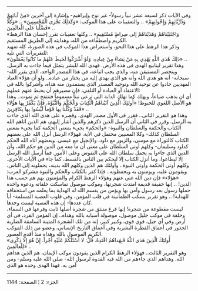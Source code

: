 ------------------------------------------------------------------------

وفي الآيات ذكر لسبعة عشر نبياً رسولاً- غير نوح وإبراهيم- وإشارة إلى آخرين
«مِنْ آبائِهِمْ وَذُرِّيَّاتِهِمْ وَإِخْوانِهِمْ» .. والتعقيبات على هذا الموكب: «وَكَذلِكَ نَجْزِي
الْمُحْسِنِينَ» .. «وَكلًّا فَضَّلْنا عَلَى الْعالَمِينَ» ..  
«وَاجْتَبَيْناهُمْ وَهَدَيْناهُمْ إِلى صِراطٍ مُسْتَقِيمٍ» .. وكلها تعقيبات تقرر إحسان هذا
الرهط الكريم واصطفاءه من الله، وهدايته إلى الطريق المستقيم.  
وذكر هذا الرهط على هذا النحو، واستعراض هذا الموكب في هذه الصورة، كله
تمهيد للتقريرات التي تليه:  
«ذلِكَ هُدَى اللَّهِ يَهْدِي بِهِ مَنْ يَشاءُ مِنْ عِبادِهِ، وَلَوْ أَشْرَكُوا لَحَبِطَ عَنْهُمْ ما كانُوا
يَعْمَلُونَ» ..  
وهذا تقرير لينابيع الهدى في هذه الأرض. فهدى الله للبشر يتمثل فيما جاءت
به الرسل. وينحصر المستيقن منه، والذي يجب اتباعه، في هذا المصدر الواحد،
الذي يقرر الله- سبحانه- أنه هو هدى الله وأنه هو الذي يهدي إليه من يختار
من عباده.. ولو أن هؤلاء العباد المهديين حادوا عن توحيد الله وتوحيد
المصدر الذي يستمدون منه هداه، وأشركوا بالله في الاعتقاد أو العبادة أو
التلقي، فإن مصيرهم أن يحبط عنهم عملهم:  
أي ان يذهب ضياعاً، ويهلك كما تهلك الدابة التي ترعى نبتاً مسموماً فتنتفخ ثم
تموت.. وهذا هو الأصل اللغوي للحبوط! «أُولئِكَ الَّذِينَ آتَيْناهُمُ الْكِتابَ وَالْحُكْمَ
وَالنُّبُوَّةَ. فَإِنْ يَكْفُرْ بِها هؤُلاءِ فَقَدْ وَكَّلْنا بِها قَوْماً لَيْسُوا بِها بِكافِرِينَ» ..  
وهذا هو التقرير الثاني.. فقرر في الأول مصدر الهدى، وقصره على هدى الله
الذي جاءت به الرسل. وقرر في الثاني أن الرسل الذين ذكرهم والذين أشار
إليهم، هم الذين آتاهم الله الكتاب والحكمة والسلطان والنبوة- «والحكم»
يجيء بمعنى الحكمة كما يجيء بمعنى السلطان كذلك- وكلا المعنيين محتمل في
الآية. فهؤلاء الرسل أنزل الله على بعضهم الكتاب كالتوراة مع موسى، والزبور
مع داود، والإنجيل مع عيسى. وبعضهم آتاه الله الحكم كداود وسليمان- وكلهم
أوتي السلطان على معنى أن ما معه من الدين هو حكم الله، وأن الدين الذي
جاءوا به يحمل سلطان الله على النفوس وعلى الأمور. فما أرسل الله الرسل إلا
ليطاعوا، وما أنزل الكتاب إلا ليحكم بين الناس بالقسط، كما جاء في الآيات
الأخرى. وكلهم أوتي الحكمة وأوتي النبوة.. وأولئك هم الذين وكلهم الله
بدينه، يحملونه إلى الناس، ويقومون عليه، ويومنون به ويحفظونه.. فإذا كفر
بالكتاب والحكم والنبوة مشركو العرب: «هؤلاء» فإن دين الله غني عنهم وهؤلاء
الرهط الكرام والمؤمنون بهم هم حسب هذا الدين! .. إنها حقيقة قديمة امتدت
شجرتها، وموكب موصول تماسكت حلقاته ودعوة واحدة حملها رسول بعد رسول وآمن
بها ويؤمن من يقسم الله له الهداية بما يعلمه من استحقاقه للهداية! .. وهو
تقرير يسكب الطمأنينة في قلب المؤمن، وفي قلوب العصبة المسلمة- أياً كان
عددها- إن هذه العصبة ليست وحدها.  
ليست مقطوعة من شجرة! إنها فرع منبثق من شجرة أصلها ثابت وفرعها في السماء،
وحلقة في موكب جليل موصول، موصولة أسبابه بالله وهداه.. إن المؤمن الفرد،
في أي أرض وفي أي جيل، قوي قوي، وكبير كبير، إنه من تلك الشجرة المتينة
السامقة الضاربة الجذور في أعماق الفطرة البشرية وفي أعماق التاريخ
الإنساني، وعضو من ذلك الموكب الكريم الموصول بالله وهداه منذ أقدم
العصور.  
«أُولئِكَ الَّذِينَ هَدَى اللَّهُ فَبِهُداهُمُ اقْتَدِهْ. قُلْ: لا أَسْئَلُكُمْ عَلَيْهِ أَجْراً. إِنْ هُوَ إِلَّا
ذِكْرى لِلْعالَمِينَ» ..  
وهو التقرير الثالث.. فهؤلاء الرهط الكرام الذين يقودون موكب الإيمان، هم
الذين هداهم الله. وهداهم الذي جاءهم من الله فيه القدوة لرسول الله- صلى
الله عليه وسلم- ومن آمن به. فهذا الهدى وحده هو الذي

------------------------------------------------------------------------

الجزء: 2 ¦ الصفحة: 1144
